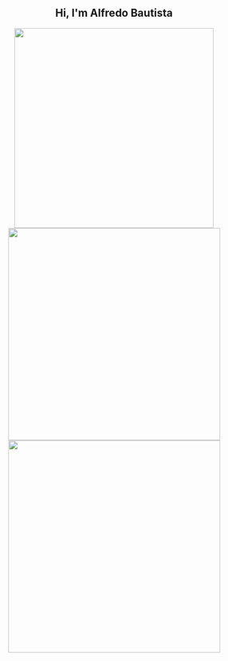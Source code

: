 
<h2 align="center">Hi, I'm Alfredo Bautista</h2>
<div align="center">
   <img width="400" src="https://github-readme-stats.vercel.app/api?username=elsrdelanoche&theme=tokyonight&show_icons=true&hide_border=false&count_private=true" />
   <img width="425" src="https://github-readme-streak-stats.herokuapp.com/?user=elsrdelanoche&theme=tokyonight&hide_border=false" />
   <img width="425" src="https://github-readme-stats.vercel.app/api/top-langs/?username=elsrdelanoche&theme=tokyonight&show_icons=true&hide_border=false&layout=compact" />

</div>
